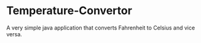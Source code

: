 # Temperature-Convertor
A very simple java application that converts Fahrenheit to Celsius and vice versa.

